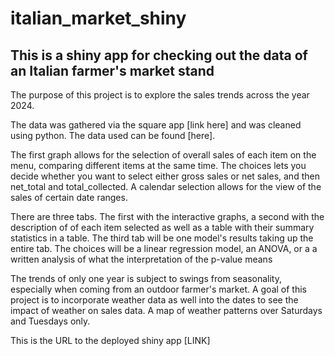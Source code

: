 # italian_market_shiny
## This is a shiny app for checking out the data of an Italian farmer's market stand

The purpose of this project is to explore the sales trends across the year 2024. 

The data was gathered via the square app [link here] and was cleaned using python. The data 
used can be found [here].

The first graph allows for the selection of overall sales of each item on the menu,
 comparing different items at the same time. The choices lets you decide whether you want 
 to select either gross sales or net sales, and then net_total and total_collected.
 A calendar selection allows for the view of the sales of certain date ranges.

 There are three tabs. The first with the interactive graphs, a second with the description of
of each item selected as well as a table with their summary statistics in a table.
The third tab will be one model's results taking up the entire tab. The choices will be a 
linear regression model, an ANOVA, or a a written analysis of what the interpretation of the
p-value means

The trends of only one year is subject to swings from seasonality, especially when coming
from an outdoor farmer's market. A goal of this project is to incorporate weather data as well into
the dates to see the impact of weather on sales data. A map of weather patterns over Saturdays and
Tuesdays only.  







This is the URL to the deployed shiny app [LINK]


